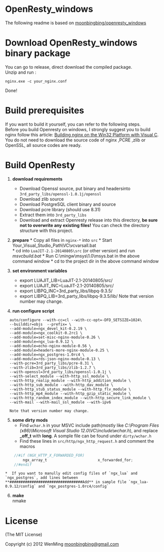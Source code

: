 OpenResty_windows
=========
The following readme is based on [moonbingbing/openresty_windows](https://github.com/moonbingbing/openresty_windows)


Download OpenResty_windows binary package
=========
You can go to release, direct download the compiled package.  
Unzip and run :

    nginx.exe -c your_nginx.conf
Done!

Build prerequisites
=========
If you want to build it yourself, you can  refer to the following steps.    
Before you build Openresty on windows, I strongly suggest you to build nginx follow this article: [Building nginx on the Win32 Platform with Visual C](http://nginx.org/en/docs/howto_build_on_win32.html). You do not need to download the source code of nginx ,PCRE ,zlib or OpenSSL, all source codes are ready.

Build OpenResty
=========

1. __download requirements__
    *    Download Openssl source, put binary and headersinto `3rd_party_libs/openssl-1.0.1j/openssl`
    *    Download zlib source
    *    Download PostgreSQL client binary and source
    *    Download pcre library (should use 8.31)
    *    Extract them into `3rd_party_libs`
    *    Download and extract Openresty release into this directory, **be sure not to overwrite any existing files!**
    You can check the directory structure with this project.

2.   __prepare__
    *    Copy all files in `nginx-*` into `src`
    *    Start Your_Visual_Studio_Path\VC\vcvarsall.bat   
    *    cd into `LuaJIT-2.1-20140805\src` (or other version) and run *msvcbuild.bat*
    *    Run  C:\mingw\msys\1.0\msys.bat in the above command window
    *    cd to the project dir in the above command window

3. __set environment variables__
    *    export LUAJIT_LIB=LuaJIT-2.1-20140805/src/
    *    export LUAJIT_INC=LuaJIT-2.1-20140805/src/
    *    export LIBPQ_INC=3rd_party_libs/libpq-9.3.5/
    *    export LIBPQ_LIB=3rd_party_libs/libpq-9.3.5/lib/
    Note that version number may change.
    
4. __run configure script__    
```Shell
  auto/configure --with-cc=cl --with-cc-opt=-DFD_SETSIZE=1024\
  --builddir=objs  --prefix= \
  --add-module=ngx_devel_kit-0.2.19 \
  --add-module=ngx_coolkit-0.2rc1 \
  --add-module=set-misc-nginx-module-0.26 \
  --add-module=ngx_lua-0.9.12 \
  --add-module=echo-nginx-module-0.56 \
  --add-module=headers-more-nginx-module-0.25 \
  --add-module=ngx_postgres-1.0rc4 \
  --add-module=rds-json-nginx-module-0.13 \
  --with-pcre=3rd_party_libs/pcre-8.31 \
  --with-zlib=3rd_party_libs/zlib-1.2.7 \
  --with-openssl=3rd_party_libs/openssl-1.0.1j \
  --with-select_module --with-http_ssl_module \
  --with-http_realip_module --with-http_addition_module \
  --with-http_sub_module --with-http_dav_module \
  --with-http_stub_status_module --with-http_flv_module \
  --with-http_mp4_module --with-http_gzip_static_module \
  --with-http_random_index_module --with-http_secure_link_module \
  --with-mail --with-mail_ssl_module --with-ipv6
```
      Note that version number may change.

5. __some dirty mods__
    *  Find `wchar.h` in your MSVC include path(mostly like *C:\Program Files (x86)\Microsoft Visual Studio 12.0\VC\include\wchar.h*), and replace **_off_t** with **long**. A somple file can be found under `dirty/wchar.h`
    *  Find these lines in `src/http/ngx_http_request.h` and comment the macros
```C
    //#if (NGX_HTTP_X_FORWARDED_FOR)
        ngx_array_t                       x_forwarded_for;
    //#endif
```
    *  If you want to manully edit config files of `ngx_lua` and `ngx_postgres`, add lines between **#################################Add** in sample file `ngx_lua-0.9.12/config` and `ngx_postgres-1.0rc4/config`

6. __make__   
  nmake


License
=========
(The MIT License)

Copyright (c) 2012 WenMing <moonbingbing@gmail.com>